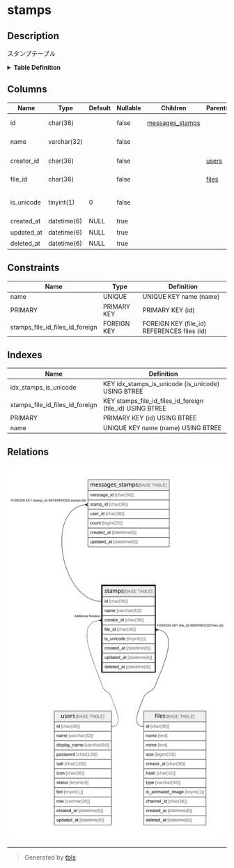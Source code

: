 # stamps

## Description

スタンプテーブル

<details>
<summary><strong>Table Definition</strong></summary>

```sql
CREATE TABLE `stamps` (
  `id` char(36) NOT NULL,
  `name` varchar(32) NOT NULL,
  `creator_id` char(36) NOT NULL,
  `file_id` char(36) NOT NULL,
  `is_unicode` tinyint(1) NOT NULL DEFAULT 0,
  `created_at` datetime(6) DEFAULT NULL,
  `updated_at` datetime(6) DEFAULT NULL,
  `deleted_at` datetime(6) DEFAULT NULL,
  PRIMARY KEY (`id`),
  UNIQUE KEY `name` (`name`),
  KEY `idx_stamps_is_unicode` (`is_unicode`),
  KEY `stamps_file_id_files_id_foreign` (`file_id`),
  CONSTRAINT `stamps_file_id_files_id_foreign` FOREIGN KEY (`file_id`) REFERENCES `files` (`id`) ON DELETE NO ACTION ON UPDATE CASCADE
) ENGINE=InnoDB DEFAULT CHARSET=utf8mb4
```

</details>

## Columns

| Name | Type | Default | Nullable | Children | Parents | Comment |
| ---- | ---- | ------- | -------- | -------- | ------- | ------- |
| id | char(36) |  | false | [messages_stamps](messages_stamps.md) |  | スタンプUUID |
| name | varchar(32) |  | false |  |  | スタンプ名 |
| creator_id | char(36) |  | false |  | [users](users.md) | 作成者UUID |
| file_id | char(36) |  | false |  | [files](files.md) | ファイルUUID |
| is_unicode | tinyint(1) | 0 | false |  |  | Unicode絵文字かどうか |
| created_at | datetime(6) | NULL | true |  |  | 作成日時 |
| updated_at | datetime(6) | NULL | true |  |  | 更新日時 |
| deleted_at | datetime(6) | NULL | true |  |  | 削除日時 |

## Constraints

| Name | Type | Definition |
| ---- | ---- | ---------- |
| name | UNIQUE | UNIQUE KEY name (name) |
| PRIMARY | PRIMARY KEY | PRIMARY KEY (id) |
| stamps_file_id_files_id_foreign | FOREIGN KEY | FOREIGN KEY (file_id) REFERENCES files (id) |

## Indexes

| Name | Definition |
| ---- | ---------- |
| idx_stamps_is_unicode | KEY idx_stamps_is_unicode (is_unicode) USING BTREE |
| stamps_file_id_files_id_foreign | KEY stamps_file_id_files_id_foreign (file_id) USING BTREE |
| PRIMARY | PRIMARY KEY (id) USING BTREE |
| name | UNIQUE KEY name (name) USING BTREE |

## Relations

![er](stamps.svg)

---

> Generated by [tbls](https://github.com/k1LoW/tbls)
